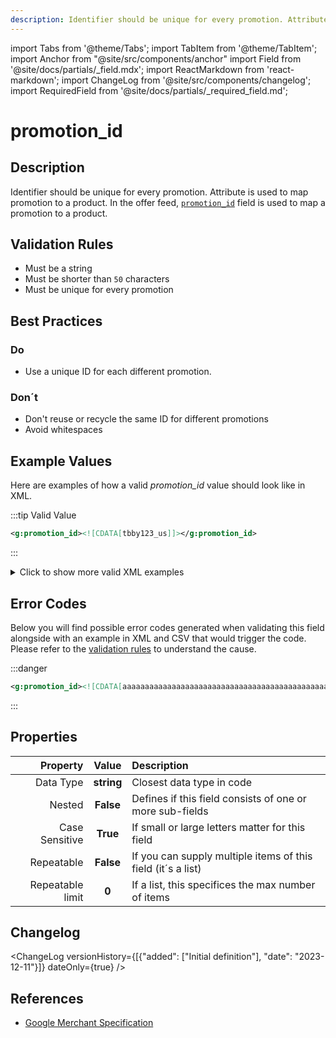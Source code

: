 ```yaml
---
description: Identifier should be unique for every promotion. Attribute is used to map promotion to a product. In the offer feed, [`promotion_id`](/feeds/offer/fields/promotion_id.md) field is used to map a promotion to a product.
---
```


import Tabs from '@theme/Tabs';
import TabItem from '@theme/TabItem';
import Anchor from "@site/src/components/anchor"
import Field from '@site/docs/partials/_field.mdx';
import ReactMarkdown from 'react-markdown';
import ChangeLog from '@site/src/components/changelog';
import RequiredField from '@site/docs/partials/_required_field.md';

# promotion_id

<RequiredField/>

## Description

Identifier should be unique for every promotion. Attribute is used to map promotion to a product. In the offer feed, [`promotion_id`](/feeds/offer/fields/promotion_id.md) field is used to map a promotion to a product.






## Validation Rules

- Must be a string
- Must be shorter than `50` characters
- Must be unique for every promotion


## Best Practices


### Do

- Use a unique ID for each different promotion.



### Don´t

- Don't reuse or recycle the same ID for different promotions
- Avoid whitespaces




## Example Values

Here are examples of how a valid *promotion_id* value should look like in XML.


:::tip Valid Value

```xml
<g:promotion_id><![CDATA[tbby123_us]]></g:promotion_id>
```

:::

<details>
  <summary>Click to show more valid XML examples</summary>
  <div>

```xml
<g:promotion_id><![CDATA[tbby123_us]]></g:promotion_id>
```


  </div>
</details>


## Error Codes

Below you will find possible error codes generated when validating this field alongside with an example in XML and CSV that would trigger the code. Please refer to the [validation rules](#validation-rules) to understand the cause.


:::danger <Anchor id="validation_invalid_length" title="validation_invalid_length" />

```xml
<g:promotion_id><![CDATA[aaaaaaaaaaaaaaaaaaaaaaaaaaaaaaaaaaaaaaaaaaaaaaaaaaa (more than 50 characters value)]]></g:promotion_id>
```

:::



## Properties

|     **Property** |         **Value**          | **Description**                                              |
|-----------------:|:--------------------------:|:-------------------------------------------------------------|
|        Data Type |    **string**     | Closest data type in code                                    |
|           Nested |      **False**      | Defines if this field consists of one or more sub-fields     |
|   Case Sensitive |  **True**  | If small or large letters matter for this field              |
|       Repeatable |    **False**    | If you can supply multiple items of this field (it´s a list) |
| Repeatable limit | **0** | If a list, this specifices the max number of items           |

## Changelog
<ChangeLog versionHistory={[{"added": ["Initial definition"], "date": "2023-12-11"}]} dateOnly={true} />

## References
- [Google Merchant Specification](https://support.google.com/merchants/answer/7050148)

